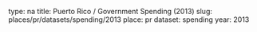 type: na
title: Puerto Rico / Government Spending (2013)
slug: places/pr/datasets/spending/2013
place: pr
dataset: spending
year: 2013
